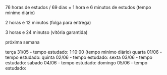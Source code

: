 76 horas de estudos / 69 dias = 1 hora e 6 minutos de estudos (tempo minimo diário)

2 horas e 12 minutos (folga para entrega)

3 horas e 24 minutso (vitória garantida)

próxima semana

terça 31/05 - tempo estudado: 1:10:00 (tempo minimo diário)
quarta 01/06 - tempo estudado: 
quinta 02/06 - tempo estudado:
sexta 03/06 - tempo estudado:
sabado 04/06 - tempo estudado:
domingo 05/06 - tempo estudado: 
